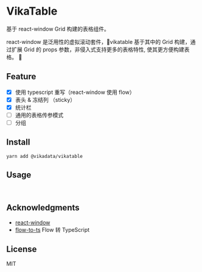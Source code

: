 # VikaTable

基于 react-window  Grid 构建的表格组件。

react-window 是泛用性的虚拟滚动套件，vikatable 基于其中的 Grid 构建，通过扩展 Grid 的 props 参数，非侵入式支持更多的表格特性, 使其更方便构建表格。

## Feature
- [x] 使用 typescript 重写（react-window 使用 flow）
- [x] 表头 & 冻结列 （sticky）
- [x] 统计栏
- [ ] 通用的表格传参模式
- [ ] 分组

## Install
```
yarn add @vikadata/vikatable
```

## Usage

```tsx


```


## Acknowledgments 

+ [react-window](https://github.com/bvaughn/react-window)
+ [flow-to-ts](https://github.com/Khan/flow-to-ts) Flow 转 TypeScript

## License

MIT